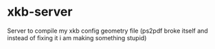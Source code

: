 # xkb-server
Server to compile my xkb config geometry file (ps2pdf broke itself and instead of fixing it i am making something stupid)
